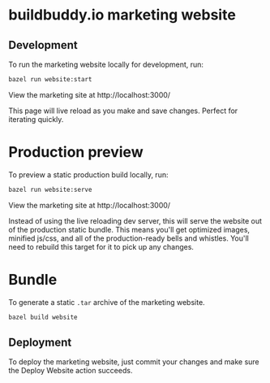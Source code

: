 # buildbuddy.io marketing website

## Development

To run the marketing website locally for development, run:

```bash
bazel run website:start
```

View the marketing site at http://localhost:3000/

This page will live reload as you make and save changes. Perfect for iterating quickly.

# Production preview

To preview a static production build locally, run:

```bash
bazel run website:serve
```

View the marketing site at http://localhost:3000/

Instead of using the live reloading dev server, this will serve the website out of the production static bundle. This means you'll get optimized images, minified js/css, and all of the production-ready bells and whistles. You'll need to rebuild this target for it to pick up any changes.

# Bundle

To generate a static `.tar` archive of the marketing website.

```bash
bazel build website
```

## Deployment

To deploy the marketing website, just commit your changes and make sure the Deploy Website action succeeds.
